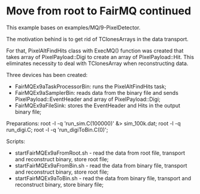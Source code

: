 # Move from root to FairMQ continued

This example bases on examples/MQ/9-PixelDetector.

The motivation behind is to get rid of TClonesArrays in the data transport.

For that, PixelAltFindHits class with ExecMQ() function was created that takes array of PixelPayload::Digi
to create an array of PixelPayload::Hit. This eliminates necessity to deal with TClonesArray when
reconstructing data.

Three devices has been created:
- FairMQEx9aTaskProcessorBin: runs the PixelAltFindHits task;
- FairMQEx9aSamplerBin: reads data from the binary file and sends PixelPayload::EventHeader and array of PixelPayload::Digi;
- FairMQEx9aFileSink: stores the EventHeader and Hits in the output binary file;

Preparations:
root -l -q 'run_sim.C(100000)' &> sim_100k.dat; root -l -q run_digi.C; root -l -q 'run_digiToBin.C(0)';

Scripts:
- startFairMQEx9aFromRoot.sh - read the data from root file, transport and reconstruct binary, store root file;
- startFairMQEx9aFromBin.sh - read the data from binary file, transport and reconstruct binary, store root file;
- startFairMQEx9aToBin.sh - read the data from binary file, transport and reconstruct binary, store binary file;

